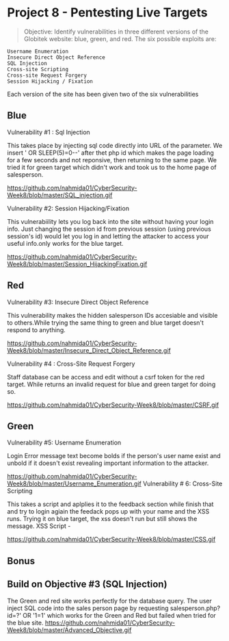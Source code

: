 # Project 8 - Pentesting Live Targets
> Objective: Identify vulnerabilities in three different versions of the Globitek website: blue, green, and red.
The six possible exploits are:

    Username Enumeration
    Insecure Direct Object Reference
    SQL Injection
    Cross-site Scripting
    Cross-site Request Forgery
    Session Hijacking / Fixation

Each version of the site has been given two of the six vulnerabilities

## Blue

Vulnerability #1 : Sql Injection

This takes place by injecting sql code directly into URL of the  parameter. We insert ' OR SLEEP(5)=0--' after thet php id which makes the page loading for a few seconds and not reponsive, then returning to the same page. We tried it for green target which didn't work and took us to the home page of salesperson. 

https://github.com/nahmida01/CyberSecurity-Week8/blob/master/SQL_injection.gif

Vulnerability #2: Session Hijacking/Fixation

This vulnerabiility lets you log back into the site without having your login info. Just changing the session id from previous session (using previous session's id) would let you log in and letting the attacker to access your useful info.only works for the blue target.

https://github.com/nahmida01/CyberSecurity-Week8/blob/master/Session_HijackingFixation.gif

## Red 
Vulnerability #3: Insecure Direct Object Reference

This vulnerability makes the hidden salesperson IDs accesiable and visible to others.While trying the same thing to green and blue target doesn't respond to anything. 

https://github.com/nahmida01/CyberSecurity-Week8/blob/master/Insecure_Direct_Object_Reference.gif


Vulnerability #4 : Cross-Site Request Forgery

Staff database can be access and edit without a csrf token for the red target. While returns an invalid request for blue and green target for doing so. 

https://github.com/nahmida01/CyberSecurity-Week8/blob/master/CSRF.gif

## Green

Vulnerability #5: Username Enumeration

Login Error message text become bolds if the person's user name exist and unbold if it doesn't exist revealing important information to the attacker. 

https://github.com/nahmida01/CyberSecurity-Week8/blob/master/Username_Enumeration.gif
Vulnerability # 6: Cross-Site Scripting

This takes a script and aplplies it to the feedback section while finish that and try to login agiain the feedack pops up with your name and the XSS runs. Trying it on blue target, the xss doesn't run but still shows the message. 
XSS Script - <script>alert('Mallory found the XSS!');</script>

https://github.com/nahmida01/CyberSecurity-Week8/blob/master/CSS.gif

## Bonus

## Build on Objective #3 (SQL Injection)

The Green and red site works perfectly for the database query. The user inject SQL code into the sales person page by requesting  salesperson.php?id=?' OR '1=1' which works for the Green and Red but failed when tried for the blue site.
https://github.com/nahmida01/CyberSecurity-Week8/blob/master/Advanced_Objective.gif
